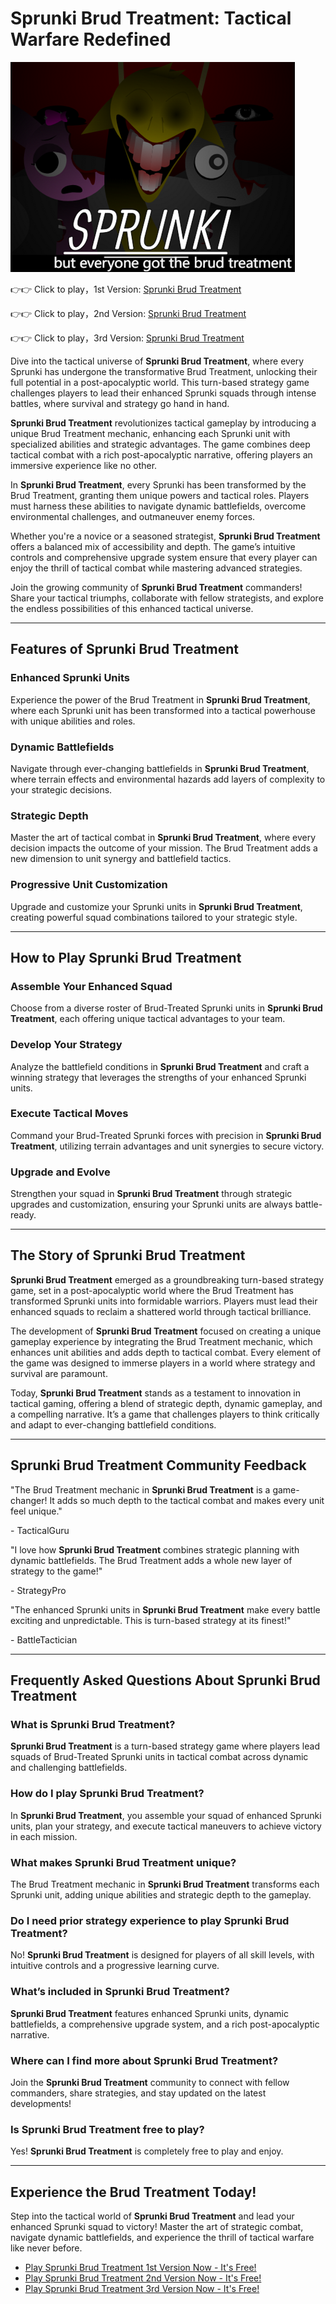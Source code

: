 # Sprunki Brud Treatment: Tactical Warfare Redefined

![Sprunki Brud Treatment](https://raw.githubusercontent.com/sprunkiscrunkly/sprunki-brud-treatment/refs/heads/main/sprunki-brud-treatment.png "Sprunki Brud Treatment")

👉👉 Click to play，1st Version: [Sprunki Brud Treatment](https://sprunksters.com/sprunki-brud-treatment/ "Sprunki Brud Treatment")

👉👉 Click to play，2nd Version: [Sprunki Brud Treatment](https://sprunkiscrunkly.com/sprunki-brud-treatment/ "Sprunki Brud Treatment")

👉👉 Click to play，3rd Version: [Sprunki Brud Treatment](https://sprunkipyramixed.com/sprunki-brud-treatment/ "Sprunki Brud Treatment")

Dive into the tactical universe of **Sprunki Brud Treatment**, where every Sprunki has undergone the transformative Brud Treatment, unlocking their full potential in a post-apocalyptic world. This turn-based strategy game challenges players to lead their enhanced Sprunki squads through intense battles, where survival and strategy go hand in hand.

**Sprunki Brud Treatment** revolutionizes tactical gameplay by introducing a unique Brud Treatment mechanic, enhancing each Sprunki unit with specialized abilities and strategic advantages. The game combines deep tactical combat with a rich post-apocalyptic narrative, offering players an immersive experience like no other.

In **Sprunki Brud Treatment**, every Sprunki has been transformed by the Brud Treatment, granting them unique powers and tactical roles. Players must harness these abilities to navigate dynamic battlefields, overcome environmental challenges, and outmaneuver enemy forces.

Whether you're a novice or a seasoned strategist, **Sprunki Brud Treatment** offers a balanced mix of accessibility and depth. The game’s intuitive controls and comprehensive upgrade system ensure that every player can enjoy the thrill of tactical combat while mastering advanced strategies.

Join the growing community of **Sprunki Brud Treatment** commanders! Share your tactical triumphs, collaborate with fellow strategists, and explore the endless possibilities of this enhanced tactical universe.

---

## Features of Sprunki Brud Treatment

### Enhanced Sprunki Units

Experience the power of the Brud Treatment in **Sprunki Brud Treatment**, where each Sprunki unit has been transformed into a tactical powerhouse with unique abilities and roles.

### Dynamic Battlefields

Navigate through ever-changing battlefields in **Sprunki Brud Treatment**, where terrain effects and environmental hazards add layers of complexity to your strategic decisions.

### Strategic Depth

Master the art of tactical combat in **Sprunki Brud Treatment**, where every decision impacts the outcome of your mission. The Brud Treatment adds a new dimension to unit synergy and battlefield tactics.

### Progressive Unit Customization

Upgrade and customize your Sprunki units in **Sprunki Brud Treatment**, creating powerful squad combinations tailored to your strategic style.

---

## How to Play Sprunki Brud Treatment

### Assemble Your Enhanced Squad

Choose from a diverse roster of Brud-Treated Sprunki units in **Sprunki Brud Treatment**, each offering unique tactical advantages to your team.

### Develop Your Strategy

Analyze the battlefield conditions in **Sprunki Brud Treatment** and craft a winning strategy that leverages the strengths of your enhanced Sprunki units.

### Execute Tactical Moves

Command your Brud-Treated Sprunki forces with precision in **Sprunki Brud Treatment**, utilizing terrain advantages and unit synergies to secure victory.

### Upgrade and Evolve

Strengthen your squad in **Sprunki Brud Treatment** through strategic upgrades and customization, ensuring your Sprunki units are always battle-ready.

---

## The Story of Sprunki Brud Treatment

**Sprunki Brud Treatment** emerged as a groundbreaking turn-based strategy game, set in a post-apocalyptic world where the Brud Treatment has transformed Sprunki units into formidable warriors. Players must lead their enhanced squads to reclaim a shattered world through tactical brilliance.

The development of **Sprunki Brud Treatment** focused on creating a unique gameplay experience by integrating the Brud Treatment mechanic, which enhances unit abilities and adds depth to tactical combat. Every element of the game was designed to immerse players in a world where strategy and survival are paramount.

Today, **Sprunki Brud Treatment** stands as a testament to innovation in tactical gaming, offering a blend of strategic depth, dynamic gameplay, and a compelling narrative. It’s a game that challenges players to think critically and adapt to ever-changing battlefield conditions.

---

## Sprunki Brud Treatment Community Feedback

"The Brud Treatment mechanic in **Sprunki Brud Treatment** is a game-changer! It adds so much depth to the tactical combat and makes every unit feel unique."

\- TacticalGuru

"I love how **Sprunki Brud Treatment** combines strategic planning with dynamic battlefields. The Brud Treatment adds a whole new layer of strategy to the game!"

\- StrategyPro

"The enhanced Sprunki units in **Sprunki Brud Treatment** make every battle exciting and unpredictable. This is turn-based strategy at its finest!"

\- BattleTactician

---

## Frequently Asked Questions About Sprunki Brud Treatment

### What is Sprunki Brud Treatment?

**Sprunki Brud Treatment** is a turn-based strategy game where players lead squads of Brud-Treated Sprunki units in tactical combat across dynamic and challenging battlefields.

### How do I play Sprunki Brud Treatment?

In **Sprunki Brud Treatment**, you assemble your squad of enhanced Sprunki units, plan your strategy, and execute tactical maneuvers to achieve victory in each mission.

### What makes Sprunki Brud Treatment unique?

The Brud Treatment mechanic in **Sprunki Brud Treatment** transforms each Sprunki unit, adding unique abilities and strategic depth to the gameplay.

### Do I need prior strategy experience to play Sprunki Brud Treatment?

No! **Sprunki Brud Treatment** is designed for players of all skill levels, with intuitive controls and a progressive learning curve.

### What’s included in Sprunki Brud Treatment?

**Sprunki Brud Treatment** features enhanced Sprunki units, dynamic battlefields, a comprehensive upgrade system, and a rich post-apocalyptic narrative.

### Where can I find more about Sprunki Brud Treatment?

Join the **Sprunki Brud Treatment** community to connect with fellow commanders, share strategies, and stay updated on the latest developments!

### Is Sprunki Brud Treatment free to play?

Yes! **Sprunki Brud Treatment** is completely free to play and enjoy.

---

## Experience the Brud Treatment Today!

Step into the tactical world of **Sprunki Brud Treatment** and lead your enhanced Sprunki squad to victory! Master the art of strategic combat, navigate dynamic battlefields, and experience the thrill of tactical warfare like never before.

- [Play Sprunki Brud Treatment 1st Version Now - It's Free!](https://sprunksters.com/sprunki-brud-treatment/)
- [Play Sprunki Brud Treatment 2nd Version Now - It's Free!](https://sprunkiscrunkly.com/sprunki-brud-treatment/)
- [Play Sprunki Brud Treatment 3rd Version Now - It's Free!](https://sprunkipyramixed.com/sprunki-brud-treatment/)
